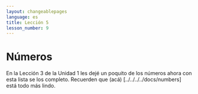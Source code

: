 ```yaml
---
layout: changeablepages
language: es
title: Lección 5
lesson_number: 9
---
```


# Números 

En la Lección 3 de la Unidad 1 les dejé un poquito de los números ahora con esta lista se los completo. 
Recuerden que (acá) [../../../../docs/numbers] está todo más lindo.
